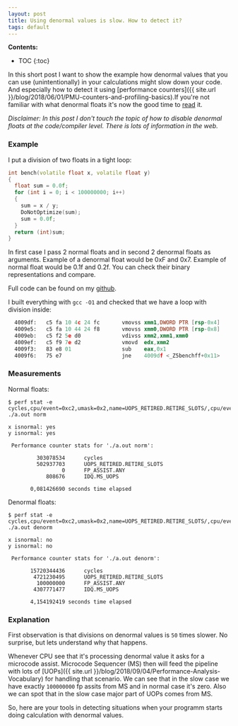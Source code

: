 ```yaml
---
layout: post
title: Using denormal values is slow. How to detect it?
tags: default
---
```


**Contents:**
* TOC
{:toc}

In this short post I want to show the example how denormal values that you can use (unintentionally) in your calculations might slow down your code. And especially how to detect it using [performance counters]({{ site.url }}/blog/2018/06/01/PMU-counters-and-profiling-basics).If you're not familiar with what denormal floats it's now the good time to [read](https://en.wikipedia.org/wiki/Denormal_number) it.

*Disclaimer: In this post I don't touch the topic of how to disable denormal floats at the code/compiler level. There is lots of information in the web.*

### Example

I put a division of two floats in a tight loop:

```cpp
int bench(volatile float x, volatile float y)
{
  float sum = 0.0f;
  for (int i = 0; i < 100000000; i++)
  {
    sum = x / y;
    DoNotOptimize(sum);
    sum = 0.0f;
  }
  return (int)sum;
}
```

In first case I pass 2 normal floats and in second 2 denormal floats as arguments. Example of a denormal float would be 0xF and 0x7. Example of normal float would be 0.1f and 0.2f. You can check their binary representations and compare. 

Full code can be found on my [github](https://github.com/dendibakh/dendibakh.github.io/tree/master/_posts/code/Denormals).

I built everything with `gcc -O1` and checked that we have a loop with division inside:
```asm
  4009df:	c5 fa 10 4c 24 fc    	vmovss xmm1,DWORD PTR [rsp-0x4]
  4009e5:	c5 fa 10 44 24 f8    	vmovss xmm0,DWORD PTR [rsp-0x8]
  4009eb:	c5 f2 5e d0          	vdivss xmm2,xmm1,xmm0
  4009ef:	c5 f9 7e d2          	vmovd  edx,xmm2
  4009f3:	83 e8 01             	sub    eax,0x1
  4009f6:	75 e7                	jne    4009df <_Z5benchff+0x11>
```

### Measurements

Normal floats:
```
$ perf stat -e cycles,cpu/event=0xc2,umask=0x2,name=UOPS_RETIRED.RETIRE_SLOTS/,cpu/event=0xca,umask=0x1e,cmask=0x1,name=FP_ASSIST.ANY/,cpu/event=0x79,umask=0x30,name=IDQ.MS_UOPS/ ./a.out norm

x isnormal: yes
y isnormal: yes

 Performance counter stats for './a.out norm':

         303078534      cycles                                                      
         502937703      UOPS_RETIRED.RETIRE_SLOTS                                   
                 0      FP_ASSIST.ANY                                               
            808676      IDQ.MS_UOPS                                                 

       0,081426690 seconds time elapsed
```

Denormal floats:
```
$ perf stat -e cycles,cpu/event=0xc2,umask=0x2,name=UOPS_RETIRED.RETIRE_SLOTS/,cpu/event=0xca,umask=0x1e,cmask=0x1,name=FP_ASSIST.ANY/,cpu/event=0x79,umask=0x30,name=IDQ.MS_UOPS/ ./a.out denorm

x isnormal: no
y isnormal: no

 Performance counter stats for './a.out denorm':

       15720344436      cycles                                                      
        4721230495      UOPS_RETIRED.RETIRE_SLOTS                                   
         100000000      FP_ASSIST.ANY                                               
        4307771477      IDQ.MS_UOPS                                                 

       4,154192419 seconds time elapsed
```

### Explanation

First observation is that divisions on denormal values is `50` times slower. No surprise, but lets understand why that happens.

Whenever CPU see that it's processing denormal value it asks for a microcode assist. Microcode Sequencer (MS) then will feed the pipeline with lots of [UOPs]({{ site.url }}/blog/2018/09/04/Performance-Analysis-Vocabulary) for handling that scenario. We can see that in the slow case we have exactly `100000000` fp assits from MS and in normal case it's zero. Also we can spot that in the slow case major part of UOPs comes from MS.

So, here are your tools in detecting situations when your programm starts doing calculation with denormal values.

